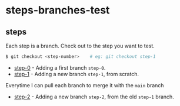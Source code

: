 # steps-branches-test
## steps
Each step is a branch. Check out to the step you want to test.

```bash
$ git checkout <step-number>    # eg: git checkout step-1
```
* [step-0](https://github.com/derobpe/steps-branches-test/commits/step-0) - Adding a first branch `step-0`.
* [step-1](https://github.com/derobpe/steps-branches-test/commits/step-1) - Adding a new branch `step-1`, from scratch.

Everytime I can pull each branch to merge it with the `main` branch
* [step-2](https://github.com/derobpe/steps-branches-test/commits/step-2) - Adding a new branch `step-2`, from the old `step-1` branch.
